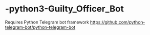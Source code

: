# -python3-Guilty_Officer_Bot
Requires Python Telegram bot framework https://github.com/python-telegram-bot/python-telegram-bot